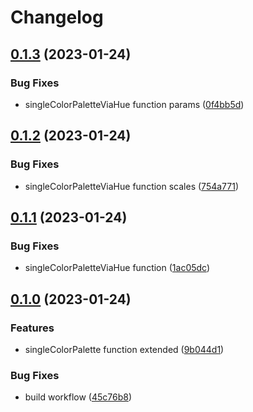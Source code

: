 # Changelog

## [0.1.3](https://github.com/riccox/colorify-js/compare/v0.1.2...v0.1.3) (2023-01-24)


### Bug Fixes

* singleColorPaletteViaHue function params ([0f4bb5d](https://github.com/riccox/colorify-js/commit/0f4bb5d486a9d896a4da611b5ab467b0e830c004))

## [0.1.2](https://github.com/riccox/colorify-js/compare/v0.1.1...v0.1.2) (2023-01-24)


### Bug Fixes

* singleColorPaletteViaHue function scales ([754a771](https://github.com/riccox/colorify-js/commit/754a771f353fa9735853d1edc8aebd8945eac518))

## [0.1.1](https://github.com/riccox/colorify-js/compare/v0.1.0...v0.1.1) (2023-01-24)


### Bug Fixes

* singleColorPaletteViaHue function ([1ac05dc](https://github.com/riccox/colorify-js/commit/1ac05dcf222b4527467200d3221429add7c721b2))

## [0.1.0](https://github.com/riccox/colorify-js/compare/v0.0.3...v0.1.0) (2023-01-24)


### Features

* singleColorPalette function extended ([9b044d1](https://github.com/riccox/colorify-js/commit/9b044d1786b054a87346650a5a338a301ed474bc))


### Bug Fixes

* build workflow ([45c76b8](https://github.com/riccox/colorify-js/commit/45c76b8c11887de0dc15935dc1547f868f74d369))
